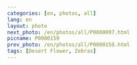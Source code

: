 ```yaml
---
categories: [en, photos, all]
lang: en
layout: photo
next_photo: /en/photos/all/P0000097.html
picname: P0000159
prev_photo: /en/photos/all/P0000158.html
tags: [Desert Flower, Zebras]
---
```

